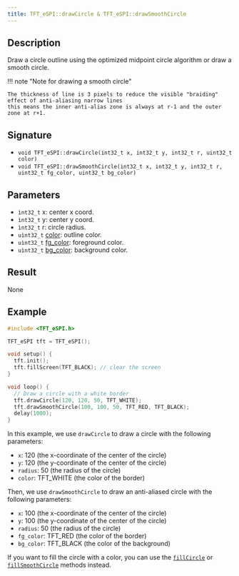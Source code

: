 ```yaml
---
title: TFT_eSPI::drawCircle & TFT_eSPI::drawSmoothCircle
---
```


## Description

Draw a circle outline using the optimized midpoint circle algorithm or draw a smooth circle.

!!! note "Note for drawing a smooth circle"

    The thickness of line is 3 pixels to reduce the visible "braiding" effect of anti-aliasing narrow lines
    this means the inner anti-alias zone is always at r-1 and the outer zone at r+1.

## Signature

* `void TFT_eSPI::drawCircle(int32_t x, int32_t y, int32_t r, uint32_t color)`
* `void TFT_eSPI::drawSmoothCircle(int32_t x, int32_t y, int32_t r, uint32_t fg_color, uint32_t bg_color)`

## Parameters

* `ìnt32_t` x: center x coord.
* `ìnt32_t` y: center y coord.
* `ìnt32_t` r: circle radius.
* `uìnt32_t` [color](../colors.md): outline color.
* `uìnt32_t` [fg_color](../colors.md): foreground color.
* `uìnt32_t` [bg_color](../colors.md): background color.

## Result

None

## Example

```cpp
#include <TFT_eSPI.h>

TFT_eSPI tft = TFT_eSPI();

void setup() {
  tft.init();
  tft.fillScreen(TFT_BLACK); // clear the screen
}

void loop() {
  // Draw a circle with a white border
  tft.drawCircle(120, 120, 50, TFT_WHITE);
  tft.drawSmoothCircle(100, 100, 50, TFT_RED, TFT_BLACK);
  delay(1000);
}
```

In this example, we use `drawCircle` to draw a circle with the following parameters:

* `x`: 120 (the x-coordinate of the center of the circle)
* `y`: 120 (the y-coordinate of the center of the circle)
* `radius`: 50 (the radius of the circle)
* `color`: TFT_WHITE (the color of the border)

Then, we use `drawSmoothCircle` to draw an anti-aliased circle with the following parameters:

* `x`: 100 (the x-coordinate of the center of the circle)
* `y`: 100 (the y-coordinate of the center of the circle)
* `radius`: 50 (the radius of the circle)
* `fg_color`: TFT_RED (the color of the border)
* `bg_color`: TFT_BLACK (the color of the background)

If you want to fill the circle with a color, you can use the [`fillCircle`](fillcircle.md) or
[`fillSmoothCircle`](fillcircle.md) methods instead.
